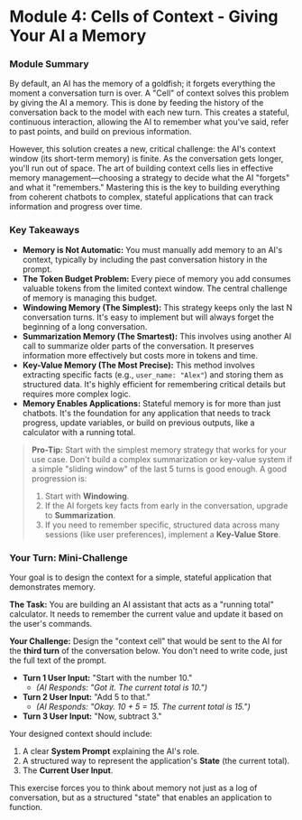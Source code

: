 # Module 4: Cells of Context - Giving Your AI a Memory

### Module Summary

By default, an AI has the memory of a goldfish; it forgets everything the moment a conversation turn is over. A "Cell" of context solves this problem by giving the AI a memory. This is done by feeding the history of the conversation back to the model with each new turn. This creates a stateful, continuous interaction, allowing the AI to remember what you've said, refer to past points, and build on previous information.

However, this solution creates a new, critical challenge: the AI's context window (its short-term memory) is finite. As the conversation gets longer, you'll run out of space. The art of building context cells lies in effective memory management—choosing a strategy to decide what the AI "forgets" and what it "remembers." Mastering this is the key to building everything from coherent chatbots to complex, stateful applications that can track information and progress over time.

### Key Takeaways

*   **Memory is Not Automatic:** You must manually add memory to an AI's context, typically by including the past conversation history in the prompt.
*   **The Token Budget Problem:** Every piece of memory you add consumes valuable tokens from the limited context window. The central challenge of memory is managing this budget.
*   **Windowing Memory (The Simplest):** This strategy keeps only the last N conversation turns. It's easy to implement but will always forget the beginning of a long conversation.
*   **Summarization Memory (The Smartest):** This involves using another AI call to summarize older parts of the conversation. It preserves information more effectively but costs more in tokens and time.
*   **Key-Value Memory (The Most Precise):** This method involves extracting specific facts (e.g., `user_name: "Alex"`) and storing them as structured data. It's highly efficient for remembering critical details but requires more complex logic.
*   **Memory Enables Applications:** Stateful memory is for more than just chatbots. It's the foundation for any application that needs to track progress, update variables, or build on previous outputs, like a calculator with a running total.

> **Pro-Tip:** Start with the simplest memory strategy that works for your use case. Don't build a complex summarization or key-value system if a simple "sliding window" of the last 5 turns is good enough. A good progression is:
> 1.  Start with **Windowing**.
> 2.  If the AI forgets key facts from early in the conversation, upgrade to **Summarization**.
> 3.  If you need to remember specific, structured data across many sessions (like user preferences), implement a **Key-Value Store**.

### Your Turn: Mini-Challenge

Your goal is to design the context for a simple, stateful application that demonstrates memory.

**The Task:**
You are building an AI assistant that acts as a "running total" calculator. It needs to remember the current value and update it based on the user's commands.

**Your Challenge:**
Design the "context cell" that would be sent to the AI for the **third turn** of the conversation below. You don't need to write code, just the full text of the prompt.

*   **Turn 1 User Input:** "Start with the number 10."
    *   *(AI Responds: "Got it. The current total is 10.")*
*   **Turn 2 User Input:** "Add 5 to that."
    *   *(AI Responds: "Okay. 10 + 5 = 15. The current total is 15.")*
*   **Turn 3 User Input:** "Now, subtract 3."

Your designed context should include:
1.  A clear **System Prompt** explaining the AI's role.
2.  A structured way to represent the application's **State** (the current total).
3.  The **Current User Input**.

This exercise forces you to think about memory not just as a log of conversation, but as a structured "state" that enables an application to function.
